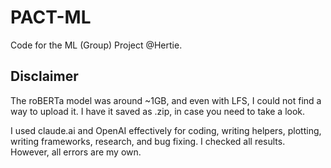 # PACT-ML
Code for the ML (Group) Project @Hertie.

## Disclaimer

The roBERTa model was around ~1GB, and even with LFS, I could not find a way to upload it. I have it saved as .zip, in case you need to take a look.

I used claude.ai and OpenAI effectively for coding, writing helpers, plotting, writing frameworks, research, and bug fixing. I checked all results. However, all errors are my own.